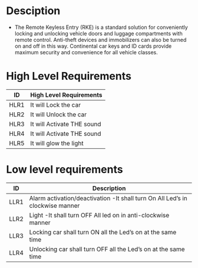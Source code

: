 # Desciption

* The Remote Keyless Entry (RKE) is a standard solution for conveniently locking and unlocking vehicle doors and luggage compartments with remote control. Anti-theft devices and immobilizers can also be turned on and off in this way. Continental car keys and ID cards provide maximum security and convenience for all vehicle classes.
# High Level Requirements
|ID |	High Level Requirements|
|----|--------------------------|
|HLR1 	|It will Lock the car|
|HLR2 	|It will Unlock the car|
|HLR3 	|It will Activate THE sound|
|HLR4 	|It will Activate THE sound|
|HLR5   |It will glow the light|

# Low level requirements

|ID 	|Description|
|-------|-----------------------------------------|
|LLR1 |	Alarm activation/deactivation -It shall turn On All Led’s in clockwise manner|
|LLR2 	|Light -It shall turn OFF All led on in anti-clockwise manner|
|LLR3  |Locking car shall turn ON all the Led’s on at the same time|
|LLR4 	|Unlocking car shall turn OFF all the Led’s on at the same time|
